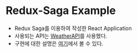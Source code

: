# Redux-Saga Example

- Redux Saga를 이용하여 작성한 React Application
- 사용되는 API는 <a href="https://weatherapi.com">WeatherAPI</a>를 사용했다.
- 구현에 대한 설명은 <a href="https://github.com/sang-w0o/Study/tree/master/React/Redux/React%2C%20Redux-Saga">여기</a>에서 볼 수 있다.
